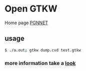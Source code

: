 # Open GTKW
Home page [PGNNET](https://pgnnet.githu.io)

## usage

``` sh
$ ./a.out; gtkw dump.cvd test.gtkw
```

### more information take a [look](#)
